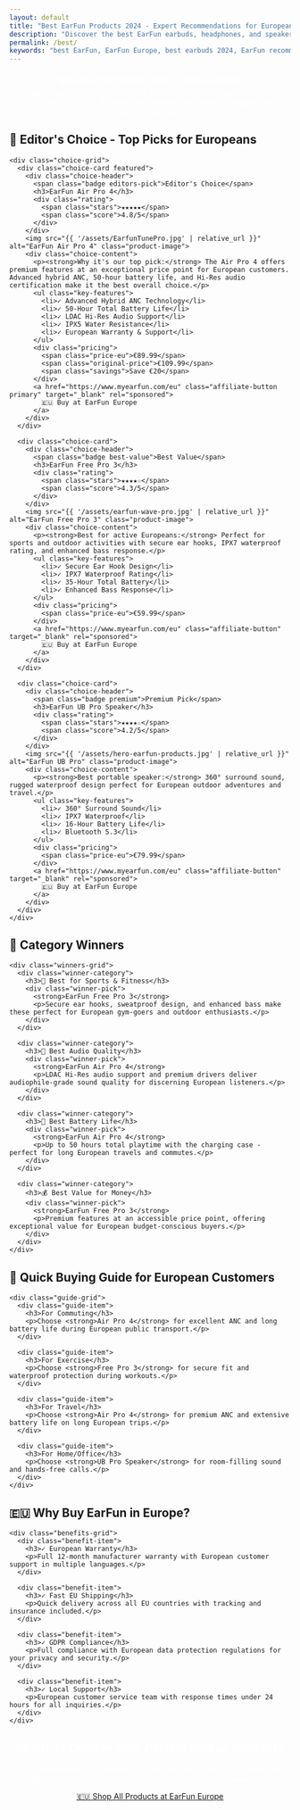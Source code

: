 ```yaml
---
layout: default
title: "Best EarFun Products 2024 - Expert Recommendations for Europeans"
description: "Discover the best EarFun earbuds, headphones, and speakers available in Europe. Expert picks, detailed comparisons, and buying guides for European customers."
permalink: /best/
keywords: "best EarFun, EarFun Europe, best earbuds 2024, EarFun recommendations"
---
```


<div class="best-products-page">
  <header class="page-header">
    <h1>🏆 Best EarFun Products 2024 - European Edition</h1>
    <p class="page-subtitle">Expert-curated recommendations for the best EarFun audio products available in Europe. All products available at <a href="https://www.myearfun.com/eu" target="_blank" rel="sponsored">myearfun.com/eu</a> with European warranty.</p>
  </header>

  <!-- Editor's Choice Section -->
  <section class="editors-choice">
    <h2>🥇 Editor's Choice - Top Picks for Europeans</h2>
    
    <div class="choice-grid">
      <div class="choice-card featured">
        <div class="choice-header">
          <span class="badge editors-pick">Editor's Choice</span>
          <h3>EarFun Air Pro 4</h3>
          <div class="rating">
            <span class="stars">★★★★★</span>
            <span class="score">4.8/5</span>
          </div>
        </div>
        <img src="{{ '/assets/EarfunTunePro.jpg' | relative_url }}" alt="EarFun Air Pro 4" class="product-image">
        <div class="choice-content">
          <p><strong>Why it's our top pick:</strong> The Air Pro 4 offers premium features at an exceptional price point for European customers. Advanced hybrid ANC, 50-hour battery life, and Hi-Res audio certification make it the best overall choice.</p>
          <ul class="key-features">
            <li>✓ Advanced Hybrid ANC Technology</li>
            <li>✓ 50-Hour Total Battery Life</li>
            <li>✓ LDAC Hi-Res Audio Support</li>
            <li>✓ IPX5 Water Resistance</li>
            <li>✓ European Warranty & Support</li>
          </ul>
          <div class="pricing">
            <span class="price-eu">€89.99</span>
            <span class="original-price">€109.99</span>
            <span class="savings">Save €20</span>
          </div>
          <a href="https://www.myearfun.com/eu" class="affiliate-button primary" target="_blank" rel="sponsored">
            🇪🇺 Buy at EarFun Europe
          </a>
        </div>
      </div>

      <div class="choice-card">
        <div class="choice-header">
          <span class="badge best-value">Best Value</span>
          <h3>EarFun Free Pro 3</h3>
          <div class="rating">
            <span class="stars">★★★★☆</span>
            <span class="score">4.3/5</span>
          </div>
        </div>
        <img src="{{ '/assets/earfun-wave-pro.jpg' | relative_url }}" alt="EarFun Free Pro 3" class="product-image">
        <div class="choice-content">
          <p><strong>Best for active Europeans:</strong> Perfect for sports and outdoor activities with secure ear hooks, IPX7 waterproof rating, and enhanced bass response.</p>
          <ul class="key-features">
            <li>✓ Secure Ear Hook Design</li>
            <li>✓ IPX7 Waterproof Rating</li>
            <li>✓ 35-Hour Total Battery</li>
            <li>✓ Enhanced Bass Response</li>
          </ul>
          <div class="pricing">
            <span class="price-eu">€59.99</span>
          </div>
          <a href="https://www.myearfun.com/eu" class="affiliate-button" target="_blank" rel="sponsored">
            🇪🇺 Buy at EarFun Europe
          </a>
        </div>
      </div>

      <div class="choice-card">
        <div class="choice-header">
          <span class="badge premium">Premium Pick</span>
          <h3>EarFun UB Pro Speaker</h3>
          <div class="rating">
            <span class="stars">★★★★☆</span>
            <span class="score">4.2/5</span>
          </div>
        </div>
        <img src="{{ '/assets/hero-earfun-products.jpg' | relative_url }}" alt="EarFun UB Pro" class="product-image">
        <div class="choice-content">
          <p><strong>Best portable speaker:</strong> 360° surround sound, rugged waterproof design perfect for European outdoor adventures and travel.</p>
          <ul class="key-features">
            <li>✓ 360° Surround Sound</li>
            <li>✓ IPX7 Waterproof</li>
            <li>✓ 16-Hour Battery Life</li>
            <li>✓ Bluetooth 5.3</li>
          </ul>
          <div class="pricing">
            <span class="price-eu">€79.99</span>
          </div>
          <a href="https://www.myearfun.com/eu" class="affiliate-button" target="_blank" rel="sponsored">
            🇪🇺 Buy at EarFun Europe
          </a>
        </div>
      </div>
    </div>
  </section>

  <!-- Category Winners -->
  <section class="category-winners">
    <h2>🎯 Category Winners</h2>
    
    <div class="winners-grid">
      <div class="winner-category">
        <h3>🏃 Best for Sports & Fitness</h3>
        <div class="winner-pick">
          <strong>EarFun Free Pro 3</strong>
          <p>Secure ear hooks, sweatproof design, and enhanced bass make these perfect for European gym-goers and outdoor enthusiasts.</p>
        </div>
      </div>

      <div class="winner-category">
        <h3>🎵 Best Audio Quality</h3>
        <div class="winner-pick">
          <strong>EarFun Air Pro 4</strong>
          <p>LDAC Hi-Res audio support and premium drivers deliver audiophile-grade sound quality for discerning European listeners.</p>
        </div>
      </div>

      <div class="winner-category">
        <h3>🔋 Best Battery Life</h3>
        <div class="winner-pick">
          <strong>EarFun Air Pro 4</strong>
          <p>Up to 50 hours total playtime with the charging case - perfect for long European travels and commutes.</p>
        </div>
      </div>

      <div class="winner-category">
        <h3>💰 Best Value for Money</h3>
        <div class="winner-pick">
          <strong>EarFun Free Pro 3</strong>
          <p>Premium features at an accessible price point, offering exceptional value for European budget-conscious buyers.</p>
        </div>
      </div>
    </div>
  </section>

  <!-- Buying Guide -->
  <section class="buying-guide-summary">
    <h2>🛒 Quick Buying Guide for European Customers</h2>
    
    <div class="guide-grid">
      <div class="guide-item">
        <h3>For Commuting</h3>
        <p>Choose <strong>Air Pro 4</strong> for excellent ANC and long battery life during European public transport.</p>
      </div>
      
      <div class="guide-item">
        <h3>For Exercise</h3>
        <p>Choose <strong>Free Pro 3</strong> for secure fit and waterproof protection during workouts.</p>
      </div>
      
      <div class="guide-item">
        <h3>For Travel</h3>
        <p>Choose <strong>Air Pro 4</strong> for premium ANC and extensive battery life on long European trips.</p>
      </div>
      
      <div class="guide-item">
        <h3>For Home/Office</h3>
        <p>Choose <strong>UB Pro Speaker</strong> for room-filling sound and hands-free calls.</p>
      </div>
    </div>
  </section>

  <!-- European Benefits -->
  <section class="european-benefits">
    <h2>🇪🇺 Why Buy EarFun in Europe?</h2>
    
    <div class="benefits-grid">
      <div class="benefit-item">
        <h3>✓ European Warranty</h3>
        <p>Full 12-month manufacturer warranty with European customer support in multiple languages.</p>
      </div>
      
      <div class="benefit-item">
        <h3>✓ Fast EU Shipping</h3>
        <p>Quick delivery across all EU countries with tracking and insurance included.</p>
      </div>
      
      <div class="benefit-item">
        <h3>✓ GDPR Compliance</h3>
        <p>Full compliance with European data protection regulations for your privacy and security.</p>
      </div>
      
      <div class="benefit-item">
        <h3>✓ Local Support</h3>
        <p>European customer service team with response times under 24 hours for all inquiries.</p>
      </div>
    </div>
  </section>

  <!-- CTA Section -->
  <section class="final-cta">
    <div class="cta-content">
      <h2>Ready to Choose Your Perfect EarFun Product?</h2>
      <p>All our recommended products are available with European warranty and support. Shop with confidence at the official EarFun European store.</p>
      <a href="https://www.myearfun.com/eu" class="affiliate-button large" target="_blank" rel="sponsored">
        🇪🇺 Shop All Products at EarFun Europe
      </a>
    </div>
  </section>
</div>

<style>
.best-products-page {
  max-width: 1200px;
  margin: 0 auto;
  padding: var(--space-md);
}

.page-header {
  text-align: center;
  margin-bottom: var(--space-xl);
  padding: var(--space-lg) 0;
  background: linear-gradient(135deg, var(--primary-color) 0%, var(--secondary-color) 100%);
  color: white;
  border-radius: 12px;
}

.page-header h1 {
  font-size: var(--font-size-3xl);
  margin-bottom: var(--space-md);
}

.page-subtitle {
  font-size: var(--font-size-lg);
  max-width: 800px;
  margin: 0 auto;
}

.page-subtitle a {
  color: white;
  text-decoration: underline;
}

.choice-grid {
  display: grid;
  grid-template-columns: repeat(auto-fit, minmax(350px, 1fr));
  gap: var(--space-lg);
  margin: var(--space-lg) 0;
}

.choice-card {
  background: white;
  border-radius: 12px;
  padding: var(--space-lg);
  box-shadow: var(--shadow-lg);
  border: 2px solid transparent;
  transition: all 0.3s ease;
}

.choice-card.featured {
  border-color: var(--primary-color);
  transform: scale(1.02);
}

.choice-card:hover {
  box-shadow: var(--shadow-xl);
  transform: translateY(-4px);
}

.choice-header {
  text-align: center;
  margin-bottom: var(--space-md);
}

.badge {
  display: inline-block;
  padding: 4px 12px;
  border-radius: 20px;
  font-size: var(--font-size-sm);
  font-weight: 600;
  margin-bottom: var(--space-sm);
}

.badge.editors-pick {
  background: var(--primary-color);
  color: white;
}

.badge.best-value {
  background: var(--success-color);
  color: white;
}

.badge.premium {
  background: var(--secondary-color);
  color: white;
}

.rating {
  display: flex;
  align-items: center;
  justify-content: center;
  gap: 0.5rem;
  margin: var(--space-sm) 0;
}

.stars {
  color: #ffc107;
  font-size: var(--font-size-lg);
}

.product-image {
  width: 100%;
  height: 200px;
  object-fit: cover;
  border-radius: 8px;
  margin-bottom: var(--space-md);
}

.key-features {
  list-style: none;
  padding: 0;
  margin: var(--space-md) 0;
}

.key-features li {
  padding: 0.25rem 0;
  color: var(--text-light);
}

.pricing {
  display: flex;
  align-items: center;
  gap: var(--space-sm);
  margin: var(--space-md) 0;
}

.price-eu {
  font-size: var(--font-size-xl);
  font-weight: 700;
  color: var(--primary-color);
}

.original-price {
  text-decoration: line-through;
  color: var(--text-light);
}

.savings {
  background: var(--success-color);
  color: white;
  padding: 2px 8px;
  border-radius: 4px;
  font-size: var(--font-size-sm);
  font-weight: 600;
}

.winners-grid {
  display: grid;
  grid-template-columns: repeat(auto-fit, minmax(250px, 1fr));
  gap: var(--space-md);
  margin: var(--space-lg) 0;
}

.winner-category {
  background: var(--card-bg);
  padding: var(--space-md);
  border-radius: 8px;
  border-left: 4px solid var(--primary-color);
}

.winner-category h3 {
  color: var(--primary-color);
  margin-bottom: var(--space-sm);
}

.guide-grid,
.benefits-grid {
  display: grid;
  grid-template-columns: repeat(auto-fit, minmax(250px, 1fr));
  gap: var(--space-md);
  margin: var(--space-lg) 0;
}

.guide-item,
.benefit-item {
  background: white;
  padding: var(--space-md);
  border-radius: 8px;
  box-shadow: var(--shadow-sm);
}

.guide-item h3,
.benefit-item h3 {
  color: var(--primary-color);
  margin-bottom: var(--space-sm);
}

.final-cta {
  background: linear-gradient(135deg, var(--primary-color) 0%, var(--secondary-color) 100%);
  color: white;
  padding: var(--space-xl);
  border-radius: 12px;
  text-align: center;
  margin-top: var(--space-xl);
}

.affiliate-button.large {
  font-size: var(--font-size-lg);
  padding: var(--space-md) var(--space-xl);
  margin-top: var(--space-md);
}

@media (max-width: 768px) {
  .choice-card.featured {
    transform: none;
  }
  
  .choice-grid {
    grid-template-columns: 1fr;
  }
  
  .page-header h1 {
    font-size: var(--font-size-2xl);
  }
}</style>
